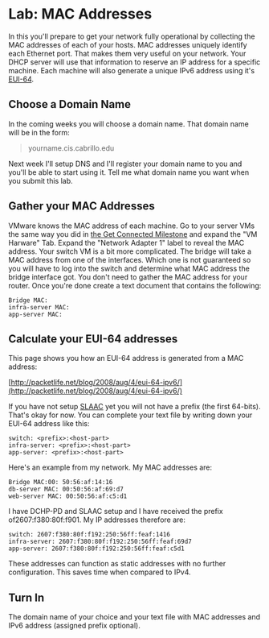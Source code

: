 # Lab: MAC Addresses 

In this you'll prepare to get your network fully operational by collecting the MAC addresses of each of your hosts. MAC addresses uniquely identify each Ethernet port. That makes them very useful on your network. Your DHCP server will use that information to reserve an IP address for a specific machine. Each machine will also generate a unique IPv6 address using it's [EUI-64](http://packetlife.net/blog/2008/aug/4/eui-64-ipv6/).

## Choose a Domain Name 

In the coming weeks you will choose a domain name. That domain name will be in the form:

>  yourname.cis.cabrillo.edu

Next week I'll setup DNS and I'll register your domain name to you and you'll be able to start using it. Tell me what domain name you want when you submit this lab.

## Gather your MAC Addresses 

VMware knows the MAC address of each machine. Go to your server VMs the same way you did in [the Get Connected Milestone](../milestones/get_connected.md) and expand the "VM Harware" Tab. Expand the "Network Adapter 1" label to reveal the MAC address. Your switch VM is a bit more complicated. The bridge will take a MAC address from one of the interfaces. Which one is not guaranteed so you will have to log into the switch and determine what MAC address the bridge interface got. You don't need to gather the MAC address for your router. Once you're done create a text document that contains the following:

```
Bridge MAC:
infra-server MAC:
app-server MAC:
```

## Calculate your EUI-64 addresses 

This page shows you how an EUI-64 address is generated from a MAC address:

[http://packetlife.net/blog/2008/aug/4/eui-64-ipv6/](http://packetlife.net/blog/2008/aug/4/eui-64-ipv6/) 
 
 If you have not setup [SLAAC](../pages/slaac.md) yet you will not have a prefix (the first 64-bits). That's okay for now. You can complete your text file by writing down your EUI-64 address like this:

```
switch: <prefix>:<host-part>
infra-server: <prefix>:<host-part>
app-server: <prefix>:<host-part>
```

Here's an example from my network. My MAC addresses are:

```
Bridge MAC:00: 50:56:af:14:16
db-server MAC: 00:50:56:af:69:d7
web-server MAC: 00:50:56:af:c5:d1
```

I have DCHP-PD and SLAAC setup and I have received the prefix of2607:f380:80f:f901. My IP addresses therefore are:

```
switch: 2607:f380:80f:f192:250:56ff:feaf:1416
infra-server: 2607:f380:80f:f192:250:56ff:feaf:69d7
app-server: 2607:f380:80f:f192:250:56ff:feaf:c5d1
```

These addresses can function as static addresses with no further configuration. This saves time when compared to IPv4.

## Turn In 

The domain name of your choice and your text file with MAC addresses and IPv6 address (assigned prefix optional).
